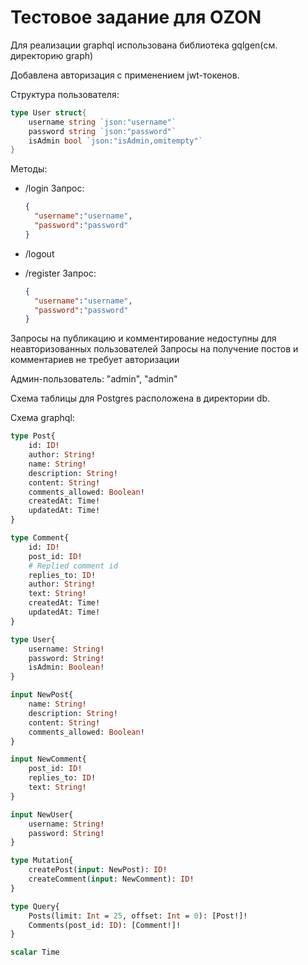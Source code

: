 # Тестовое задание для OZON

Для реализации graphql использована библиотека gqlgen(см. директорию graph)

Добавлена авторизация с применением jwt-токенов.

Структура пользователя:
```Go
type User struct{
	username string `json:"username"`
	password string `json:"password"`
	isAdmin bool `json:"isAdmin,omitempty"`
}
```

Методы: 
- /login 
    Запрос:
    ```JSON
    {
      "username":"username",
      "password":"password"
    }
    ```
  
- /logout
- /register
  Запрос:
    ```JSON
    {
      "username":"username",
      "password":"password"
    }
    ```
Запросы на публикацию и комментирование недоступны для неавторизованных пользователей
Запросы на получение постов и комментариев не требует авторизации

Админ-пользователь: "admin", "admin"

Схема таблицы для Postgres расположена в директории db.

Схема graphql:
```GraphQL
type Post{
    id: ID!
    author: String!
    name: String!
    description: String!
    content: String!
    comments_allowed: Boolean!
    createdAt: Time!
    updatedAt: Time!
}

type Comment{
    id: ID!
    post_id: ID!
    # Replied comment id
    replies_to: ID!
    author: String!
    text: String!
    createdAt: Time!
    updatedAt: Time!
}

type User{
    username: String!
    password: String!
    isAdmin: Boolean!
}

input NewPost{
    name: String!
    description: String!
    content: String!
    comments_allowed: Boolean!
}

input NewComment{
    post_id: ID!
    replies_to: ID!
    text: String!
}

input NewUser{
    username: String!
    password: String!
}

type Mutation{
    createPost(input: NewPost): ID!
    createComment(input: NewComment): ID!
}

type Query{
    Posts(limit: Int = 25, offset: Int = 0): [Post!]!
    Comments(post_id: ID): [Comment!]!
}

scalar Time
```